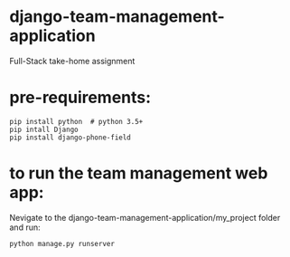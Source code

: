 # django-team-management-application
Full-Stack take-home assignment

# pre-requirements:
```
pip install python  # python 3.5+
pip intall Django
pip install django-phone-field
```
# to run the team management web app:
Nevigate to the django-team-management-application/my_project folder and run:
```
python manage.py runserver
```
